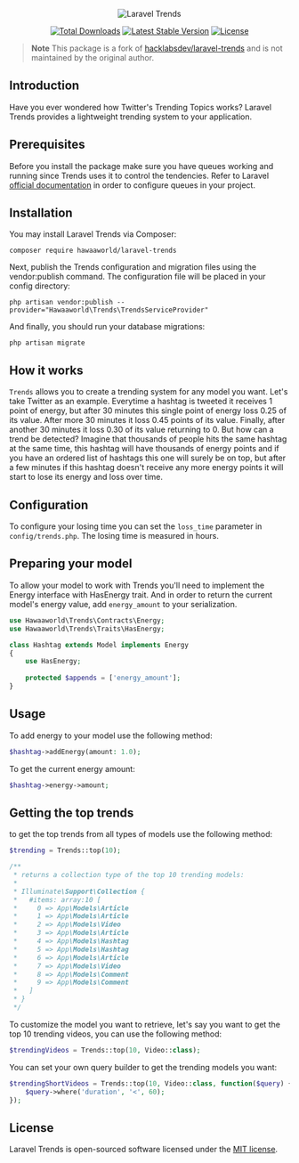 <p align="center"><img src="https://i.ibb.co/cccf74t/logo.png" alt="Laravel Trends"></p>

<p align="center">
<a href="https://packagist.org/packages/hawaaworld/laravel-trends"><img src="https://poser.pugx.org/hawaaworld/laravel-trends/d/total" alt="Total Downloads"></a> <a href="https://packagist.org/packages/hawaaworld/laravel-trends"><img src="https://poser.pugx.org/hawaaworld/laravel-trends/v/stable" alt="Latest Stable Version"></a> <a href="https://packagist.org/packages/hawaaworld/laravel-trends"><img src="https://poser.pugx.org/hawaaworld/laravel-trends/license" alt="License"></a>
</p>

> **Note**
> This package is a fork of [hacklabsdev/laravel-trends](https://github.com/hacklabsdev/laravel-trends) and is not maintained by the original author.

## Introduction

Have you ever wondered how Twitter's Trending Topics works? Laravel Trends provides a lightweight trending system to your application.

## Prerequisites

Before you install the package make sure you have queues working and running since Trends uses it to control the tendencies. Refer to Laravel [official documentation](https://laravel.com/docs/master/queues#introduction "official documentation") in order to configure queues in your project.

## Installation

You may install Laravel Trends via Composer:

`composer require hawaaworld/laravel-trends`

Next, publish the Trends configuration and migration files using the vendor:publish command. The configuration file will be placed in your config directory:

`php artisan vendor:publish --provider="Hawaaworld\Trends\TrendsServiceProvider"`

And finally, you should run your database migrations:

`php artisan migrate`

## How it works

`Trends` allows you to create a trending system for any model you want. Let's take Twitter as an example. Everytime a hashtag is tweeted it receives 1 point of energy, but after 30 minutes this single point of energy loss 0.25 of its value. After more 30 minutes it loss 0.45 points of its value. Finally, after another 30 minutes it loss 0.30 of its value returning to 0. But how can a trend be detected? Imagine that thousands of people hits the same hashtag at the same time, this hashtag will have thousands of energy points and if you have an ordered list of hashtags this one will surely be on top, but after a few minutes if this hashtag doesn't receive any more energy points it will start to lose its energy and loss over time.

## Configuration

To configure your losing time you can set the `loss_time` parameter in `config/trends.php`. The losing time is measured in hours.

## Preparing your model

To allow your model to work with Trends you'll need to implement the Energy interface with HasEnergy trait. And in order to return the current model's energy value, add `energy_amount` to your serialization.
```php
use Hawaaworld\Trends\Contracts\Energy;
use Hawaaworld\Trends\Traits\HasEnergy;

class Hashtag extends Model implements Energy
{
    use HasEnergy;
    
    protected $appends = ['energy_amount'];
}
```
## Usage

To add energy to your model use the following method:
```php
$hashtag->addEnergy(amount: 1.0);
```

To get the current energy amount:

```php
$hashtag->energy->amount;
```

## Getting the top trends

to get the top trends from all types of models use the following method:

```php
$trending = Trends::top(10);

/**
 * returns a collection type of the top 10 trending models:
 * 
 * Illuminate\Support\Collection {
 *   #items: array:10 [
 *     0 => App\Models\Article
 *     1 => App\Models\Article
 *     2 => App\Models\Video
 *     3 => App\Models\Article
 *     4 => App\Models\Hashtag
 *     5 => App\Models\Hashtag
 *     6 => App\Models\Article
 *     7 => App\Models\Video
 *     8 => App\Models\Comment
 *     9 => App\Models\Comment
 *   ]
 * }
 */
```

To customize the model you want to retrieve, let's say you want to get the top 10 trending videos, you can use the following method:

```php
$trendingVideos = Trends::top(10, Video::class);
```

You can set your own query builder to get the trending models you want:
    
```php
$trendingShortVideos = Trends::top(10, Video::class, function($query) {
    $query->where('duration', '<', 60);
});
```

## License

Laravel Trends is open-sourced software licensed under the [MIT license](LICENSE.md).
